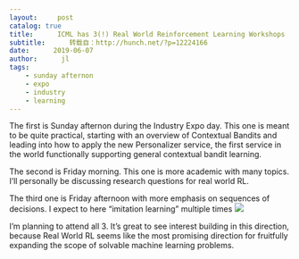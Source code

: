 ```yaml
---
layout:     post
catalog: true
title:      ICML has 3(!) Real World Reinforcement Learning Workshops
subtitle:      转载自：http://hunch.net/?p=12224166
date:      2019-06-07
author:      jl
tags:
    - sunday afternon
    - expo
    - industry
    - learning
---
```


The first is Sunday afternon during the Industry Expo day. This one is meant to be quite practical, starting with an overview of Contextual Bandits and leading into how to apply the new Personalizer service, the first service in the world functionally supporting general contextual bandit learning. 

The second is Friday morning. This one is more academic with many topics. I’ll personally be discussing research questions for real world RL. 

The third one is Friday afternoon with more emphasis on sequences of decisions. I expect to here “imitation learning” multiple times ![](http://hunch.net/wp-includes/images/smilies/simple-smile.png)


I’m planning to attend all 3. It’s great to see interest building in this direction, because Real World RL seems like the most promising direction for fruitfully expanding the scope of solvable machine learning problems.
